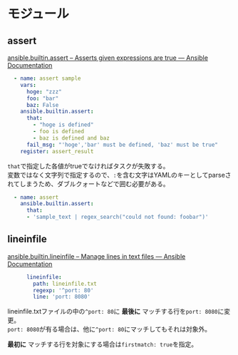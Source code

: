 # モジュール

## assert

[ansible.builtin.assert – Asserts given expressions are true — Ansible Documentation](https://docs.ansible.com/ansible/latest/collections/ansible/builtin/assert_module.html)

```yaml
  - name: assert sample
    vars:
      hoge: "zzz"
      foo: "bar"
      baz: False
    ansible.builtin.assert:
      that:
        - "hoge is defined"
        - foo is defined
        - baz is defined and baz
      fail_msg: "'hoge','bar' must be defined, 'baz' must be true"
    register: assert_result
```

`that`で指定した各値がtrueでなければタスクが失敗する。  
変数ではなく文字列で指定するので、`:`を含む文字はYAMLのキーとしてparseされてしまうため、ダブルクォートなどで囲む必要がある。

```yaml
  - name: assert
    ansible.builtin.assert:
      that:
      - 'sample_text | regex_search("could not found: foobar")'
```

## lineinfile

[ansible.builtin.lineinfile – Manage lines in text files — Ansible Documentation](https://docs.ansible.com/ansible/latest/collections/ansible/builtin/lineinfile_module.html)

```yaml
      lineinfile:
        path: lineinfile.txt
        regexp: '^port: 80'
        line: 'port: 8080'
```

lineinfile.txtファイルの中の`^port: 80`に __最後に__ マッチする行を`port: 8080`に変更。  
`port: 8080`が有る場合は、他に`^port: 80`にマッチしてもそれは対象外。

__最初に__ マッチする行を対象にする場合は`firstmatch: true`を指定。
